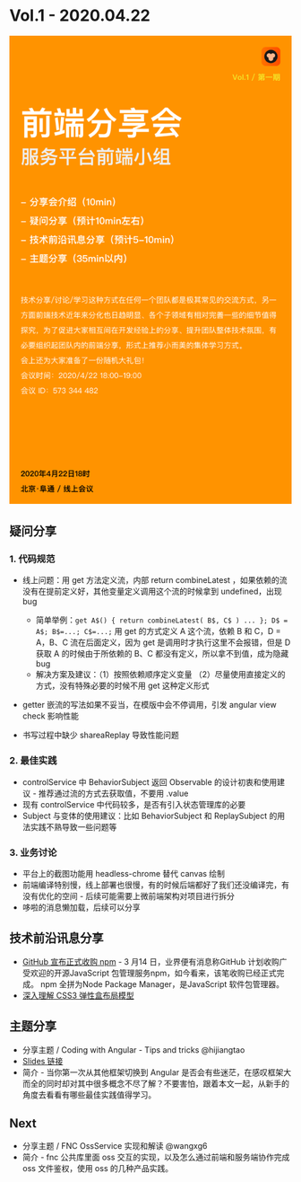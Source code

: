 # Vol.1 - 2020.04.22

![](./poster/Vol.1.png )

## 疑问分享

### 1. 代码规范

* 线上问题：用 get 方法定义流，内部 return combineLatest ，如果依赖的流没有在提前定义好，其他变量定义调用这个流的时候拿到 undefined，出现 bug
  * 简单举例：`get A$() { return combineLatest( B$, C$ ) ... }; D$ = A$; B$=...; C$=...;` 用 get 的方式定义 A 这个流，依赖 B 和 C，D = A，B、C 流在后面定义，因为 get 是调用时才执行这里不会报错，但是 D 获取 A 的时候由于所依赖的 B、C 都没有定义，所以拿不到值，成为隐藏 bug
  * 解决方案及建议：（1）按照依赖顺序定义变量 （2）尽量使用直接定义的方式，没有特殊必要的时候不用 get 这种定义形式

* getter 嵌流的写法如果不妥当，在模版中会不停调用，引发 angular view check 影响性能
* 书写过程中缺少 shareaReplay 导致性能问题
 
### 2. 最佳实践

* controlService 中 BehaviorSubject 返回 Observable 的设计初衷和使用建议 - 推荐通过流的方式去获取值，不要用 .value
* 现有 controlService 中代码较多，是否有引入状态管理库的必要
* Subject 与变体的使用建议：比如 BehaviorSubject 和 ReplaySubject 的用法实践不熟导致一些问题等
 
### 3. 业务讨论

* 平台上的截图功能用 headless-chrome 替代 canvas 绘制
* 前端编译特别慢，线上部署也很慢，有的时候后端都好了我们还没编译完，有没有优化的空间 - 后续可能需要上微前端架构对项目进行拆分
* 哆啦的消息懒加载，后续可以分享

## 技术前沿讯息分享

* [GitHub 宣布正式收购 npm](https://www.infoq.cn/article/oafbML7W8yeBRyT7dl61) - 3 月14 日，业界便有消息称GitHub 计划收购广受欢迎的开源JavaScript 包管理服务npm，如今看来，该笔收购已经正式完成。 npm 全拼为Node Package Manager，是JavaScript 软件包管理器。
* [深入理解 CSS3 弹性盒布局模型](https://www.ibm.com/developerworks/cn/web/1409_chengfu_css3flexbox/index.html)

## 主题分享

* 分享主题 / Coding with Angular - Tips and tricks @hijiangtao
* [Slides 链接](https://hijiangtao.github.io/slides/s-YFD/Coding-with-Angular-Tips-and-Tricks.html#/)
* 简介 - 当你第一次从其他框架切换到 Angular 是否会有些迷茫，在感叹框架大而全的同时却对其中很多概念不尽了解？不要害怕，跟着本文一起，从新手的角度去看看有哪些最佳实践值得学习。

## Next

* 分享主题 / FNC OssService 实现和解读 @wangxg6
* 简介 - fnc 公共库里面 oss 交互的实现，以及怎么通过前端和服务端协作完成 oss 文件鉴权，使用 oss 的几种产品实践。
